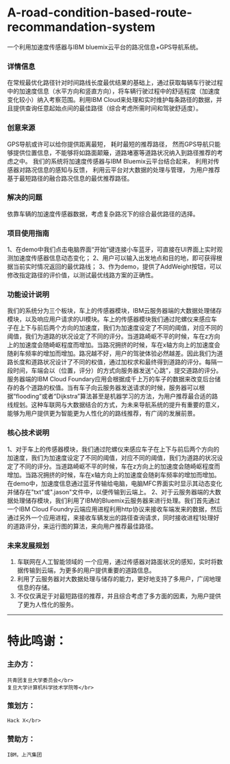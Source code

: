 # A-road-condition-based-route-recommandation-system
一个利用加速度传感器与IBM bluemix云平台的路况信息+GPS导航系统。

### 详情信息</br>
在常规最优化路径针对时间路线长度最优结果的基础上，通过获取每辆车行驶过程中的加速度信息（水平方向和竖直方向），将车辆行驶过程中的舒适程度（加速度变化较小）纳入考察范围。利用IBM Cloud来处理和实时维护每条路径的数据，并且提供查询任意起始点间的最佳路径（综合考虑所需时间和驾驶舒适度）。
    
### 创意来源</br>
GPS导航或许可以给你提供距离最短， 耗时最短的推荐路径， 然而GPS导航只能够提供位置信息，不能够将如路面颠簸，道路堵塞等道路状况纳入到路径推荐的考虑之中。 我们的系统将加速度传感器与IBM Bluemix云平台结合起来， 利用对传感器对路况信息的感知与反馈， 利用云平台对大数据的处理与管理， 为用户推荐基于最短路径的融合路况信息的最优推荐路径。 

### 解决的问题</br>
依靠车辆的加速度传感器数据，考虑复杂路况下的综合最优路径的选择。

### 项目使用指南</br>
1、在demo中我们点击电脑界面“开始”键连接小车蓝牙，可直接在UI界面上实时观测加速度传感器信息动态变化；
2、用户可以输入出发地点和目的地，即可获得根据当前实时情况返回的最优路线；
3、作为demo，提供了AddWeight按钮，可以修改指定路径的评价值，以测试最优线路方案的正确性。

### 功能设计说明</br>
我们的系统分为三个板块，车上的传感器模块，IBM云服务器端的大数据处理储存模块，以及响应用户请求的UI模块。车上的传感器模块我们通过陀螺仪来感应车子在上下与前后两个方向的加速度，我们为加速度设定了不同的阈值，对应不同的阈值，我们为道路的状况设定了不同的评分。当道路崎岖不平的时候，车在z方向上的加速度会随崎岖程度而增加。当路况拥挤的时候，车在x轴方向上的加速度会随刹车频率的增加而增加。路况越不好，用户的驾驶体验必然越差。因此我们为道路长度和道路状况设计了不同的权值，通过加权求和最终得到道路的评分。每隔一段时间，车端会以（位置，评分）的方式向服务器发送“心跳”，提交道路的评分。服务器端的IBM Cloud Foundary应用会根据成千上万的车子的数据来改变后台储存的各个道路的权值。当有车子向云服务器发送请求的时候，服务器可以根据“flooding”或者“Dijkstra”算法甚至是机器学习的方法，为用户推荐最合适的路线规划。这种车联网与大数据结合的方式，为未来导航系统的提升有重要的意义，能够为用户提供更为智能更为人性化的的路线推荐，有广阔的发展前景。

### 核心技术说明</br>
1、对于车上的传感器模块，我们通过陀螺仪来感应车子在上下与前后两个方向的加速度，我们为加速度设定了不同的阈值，对应不同的阈值，我们为道路的状况设定了不同的评分。当道路崎岖不平的时候，车在z方向上的加速度会随崎岖程度而增加。当路况拥挤的时候，车在x轴方向上的加速度会随刹车频率的增加而增加。在demo中，加速度信息通过蓝牙传输给电脑，电脑MFC界面实时显示其动态变化并储存在"txt"或".jason"文件中，以便传输到云端上。
2、对于云服务器端的大数据处理储存模块，我们利用了IBM的Bluemix云服务器来进行处理。我们首先通过一个IBM Cloud Foundry云端应用进程利用http协议来接收车端发来的数据，然后通过另外一个应用进程，来接收车辆发出的路径查询请求，同时接收进程1处理好的道路评分，来运行图的算法，来向用户推荐最佳路径。

### 未来发展规划</br>
1. 车联网在人工智能领域的 一个应用，通过传感器对路面状况的感知，实时将数据传输到云端，为更多的用户提供重要的道路信息。
2. 利用了云服务器对大数据处理与储存的能力，更好地支持了多用户，广阔地理信息的存储。
3. 不仅仅满足于对最短路径的推荐，并且综合考虑了多方面的因素，为用户提供了更为人性化的服务。

-----------------------------------------------------------------------
# 特此鸣谢：</br>
### 主办方：
    共青团复旦大学委员会</br>
    复旦大学计算机科学技术学院等</br>
### 策划方：
    Hack X</br>
### 赞助方：
    IBM，上汽集团
